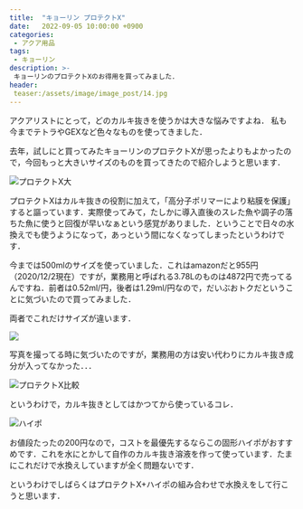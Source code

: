 ```yaml
---
title:  "キョーリン プロテクトX"
date:   2022-09-05 10:00:00 +0900
categories: 
 - アクア用品
tags:
 - キョーリン
description: >-
 キョーリンのプロテクトXのお得用を買ってみました．
header:
 teaser:/assets/image/image_post/14.jpg
---
```



アクアリストにとって，どのカルキ抜きを使うかは大きな悩みですよね． 私も今までテトラやGEXなど色々なものを使ってきました．

去年，試しにと買ってみたキョーリンのプロテクトXが思ったよりもよかったので，今回もっと大きいサイズのものを買ってきたので紹介しようと思います．

![プロテクトX大](/assets/image/image_post/14.jpg)

プロテクトXはカルキ抜きの役割に加えて，「高分子ポリマーにより粘膜を保護」すると謳っています．実際使ってみて，たしかに導入直後のスレた魚や調子の落ちた魚に使うと回復が早いなぁという感覚がありました．ということで日々の水換えでも使うようになって，あっという間になくなってしまったというわけです．

今までは500mlのサイズを使っていました．これはamazonだと955円（2020/12/2現在）ですが，業務用と呼ばれる3.78Lのものは4872円で売ってるんですね．前者は0.52ml/円，後者は1.29ml/円なので，だいぶおトクだということに気づいたので買ってみました．


両者でこれだけサイズが違います．

![](/assets/image/image_post/15.jpg)

写真を撮ってる時に気づいたのですが，業務用の方は安い代わりにカルキ抜き成分が入ってなかった．．．

![プロテクトX比較](/assets/image/image_post/11.jpg)

というわけで，カルキ抜きとしてはかつてから使っているコレ．

![ハイポ](/assets/image/image_post/13.jpg)


お値段たったの200円なので，コストを最優先するならこの固形ハイポがおすすめです．これを水にとかして自作のカルキ抜き溶液を作って使っています．たまにこれだけで水換えしていますが全く問題ないです．


というわけでしばらくはプロテクトX+ハイポの組み合わせで水換えをして行こうと思います．
